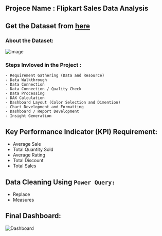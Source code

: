 ## Projece Name : Flipkart Sales Data Analysis

## Get the Dataset from [here](https://docs.google.com/spreadsheets/d/1fG0d6i1mvZDDL8wHIIxaOk13pN53eoCg/edit?usp=drive_link&ouid=111381594262951028221&rtpof=true&sd=true) 

### About the Dataset:
![image](https://github.com/user-attachments/assets/fcd84f58-cff2-497e-ba1c-6ec0647f22d8)



### Steps Invloved in the Project :
```
- Requirement Gathering (Data and Resource)
- Data Walkthrough
- Data Connection
- Data Connection / Quality Check
- Data Processing
- DAX Calculation
- Dashboard Layout (Color Selection and Dimention)
- Chart Development and Formatting
- Dashboard / Report Development
- Insight Generation
```
## Key Performance Indicator (KPI) Requirement:
* Average Sale
* Total Quantity Sold
* Average Rating
* Total Discount
* Total Sales

## Data Cleaning Using `Power Query:`

- Replace
- Measures

 
## Final Dashboard:
![Dashboard](https://github.com/user-attachments/assets/3a8ca27f-5a83-4c89-92f4-1cacb259cbea)

